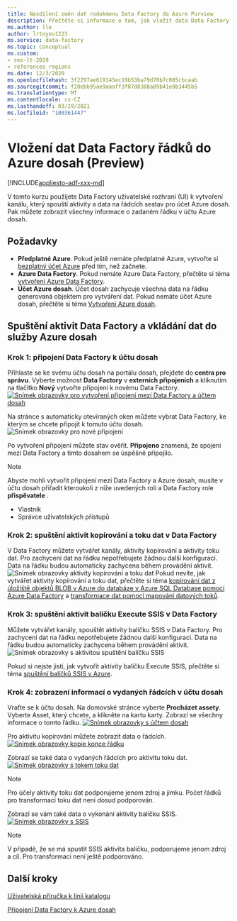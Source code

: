 ```yaml
---
title: Nasdílení změn dat rodokmenu Data Factory do Azure Purview
description: Přečtěte si informace o tom, jak vložit data Data Factory do Azure dosah.
ms.author: lle
author: lrtoyou1223
ms.service: data-factory
ms.topic: conceptual
ms.custom:
- seo-lt-2019
- references_regions
ms.date: 12/3/2020
ms.openlocfilehash: 3f2297ae619145ec19b53ba79d70b7c085cbcaab
ms.sourcegitcommit: f28ebb95ae9aaaff3f87d8388a09b41e0b3445b5
ms.translationtype: MT
ms.contentlocale: cs-CZ
ms.lasthandoff: 03/29/2021
ms.locfileid: "100361447"
---
```

# <a name="push-data-factory-lineage-data-to-azure-purview-preview"></a>Vložení dat Data Factory řádků do Azure dosah (Preview)

[!INCLUDE[appliesto-adf-xxx-md](includes/appliesto-adf-xxx-md.md)]

V tomto kurzu použijete Data Factory uživatelské rozhraní (UI) k vytvoření kanálu, který spouští aktivity a data na řádcích sestav pro účet Azure dosah. Pak můžete zobrazit všechny informace o zadaném řádku v účtu Azure dosah.

## <a name="prerequisites"></a>Požadavky
* **Předplatné Azure**. Pokud ještě nemáte předplatné Azure, vytvořte si [bezplatný účet Azure](https://azure.microsoft.com/free/) před tím, než začnete.
* **Azure Data Factory**. Pokud nemáte Azure Data Factory, přečtěte si téma [vytvoření Azure Data Factory](./quickstart-create-data-factory-portal.md).
* **Účet Azure dosah**. Účet dosah zachycuje všechna data na řádku generovaná objektem pro vytváření dat. Pokud nemáte účet Azure dosah, přečtěte si téma [Vytvoření Azure dosah](../purview/create-catalog-portal.md).


## <a name="run-data-factory-activities-and-push-lineage-data-to-azure-purview"></a>Spuštění aktivit Data Factory a vkládání dat do služby Azure dosah
### <a name="step-1--connect-data-factory-to-your-purview-account"></a>Krok 1: připojení Data Factory k účtu dosah
Přihlaste se ke svému účtu dosah na portálu dosah, přejdete do **centra pro správu**. Vyberte možnost **Data Factory** v **externích připojeních** a kliknutím na tlačítko **Nový** vytvořte připojení k novému Data Factory. 
[![Snímek obrazovky pro vytvoření připojení mezi Data Factory a účtem ](./media/data-factory-purview/connect-adf-to-purview.png) dosah ](./media/data-factory-purview/connect-adf-to-purview.png#lightbox)

Na stránce s automaticky otevíraných oken můžete vybrat Data Factory, ke kterým se chcete připojit k tomuto účtu dosah. 
![Snímek obrazovky pro nové připojení](./media/data-factory-purview/new-adf-purview-connection.png)

Po vytvoření připojení můžete stav ověřit. **Připojeno** znamená, že spojení mezi Data Factory a tímto dosahem se úspěšně připojilo. 
> [!NOTE]
> Abyste mohli vytvořit připojení mezi Data Factory a Azure dosah, musíte v účtu dosah přiřadit kteroukoli z níže uvedených rolí a Data Factory role **přispěvatele** .
> - Vlastník
> - Správce uživatelských přístupů

### <a name="step-2-run-copy-and-dataflow-activities-in-data-factory"></a>Krok 2: spuštění aktivit kopírování a toku dat v Data Factory
V Data Factory můžete vytvářet kanály, aktivity kopírování a aktivity toku dat. Pro zachycení dat na řádku nepotřebujete žádnou další konfiguraci. Data na řádku budou automaticky zachycena během provádění aktivit.
![Snímek obrazovky aktivity kopírování a toku dat ](./media/data-factory-purview/adf-activities-for-lineage.png) Pokud nevíte, jak vytvářet aktivity kopírování a toku dat, přečtěte si téma [kopírování dat z úložiště objektů BLOB v Azure do databáze v Azure SQL Database pomocí Azure Data Factory](./tutorial-copy-data-portal.md) a [transformace dat pomocí mapování datových toků](./tutorial-data-flow.md).

### <a name="step-3-run-execute-ssis-package-activities-in-data-factory"></a>Krok 3: spuštění aktivit balíčku Execute SSIS v Data Factory
Můžete vytvářet kanály, spouštět aktivity balíčku SSIS v Data Factory. Pro zachycení dat na řádku nepotřebujete žádnou další konfiguraci. Data na řádku budou automaticky zachycena během provádění aktivit.
![Snímek obrazovky s aktivitou spuštění balíčku SSIS](./media/data-factory-purview/ssis-activities-for-lineage.png)

Pokud si nejste jisti, jak vytvořit aktivity balíčku Execute SSIS, přečtěte si téma [spuštění balíčků SSIS v Azure](./tutorial-deploy-ssis-packages-azure.md).

### <a name="step-4-view-lineage-information-in-your-purview-account"></a>Krok 4: zobrazení informací o vydaných řádcích v účtu dosah
Vraťte se k účtu dosah. Na domovské stránce vyberte **Procházet assety**. Vyberte Asset, který chcete, a klikněte na kartu karty. Zobrazí se všechny informace o tomto řádku.
[![Snímek obrazovky s účtem ](./media/data-factory-purview/view-dataset.png) dosah ](./media/data-factory-purview/view-dataset.png#lightbox)

Pro aktivitu kopírování můžete zobrazit data o řádcích.
[![Snímek obrazovky kopie konce řádku ](./media/data-factory-purview/copy-lineage.png)](./media/data-factory-purview/copy-lineage.png#lightbox)

Zobrazí se také data o vydaných řádcích pro aktivitu toku dat.
[![Snímek obrazovky s tokem toku ](./media/data-factory-purview/dataflow-lineage.png) dat ](./media/data-factory-purview/dataflow-lineage.png#lightbox)

> [!NOTE] 
> Pro účely aktivity toku dat podporujeme jenom zdroj a jímku. Počet řádků pro transformaci toku dat není dosud podporován.

Zobrazí se vám také data o vykonání aktivity balíčku SSIS.
[![Snímek obrazovky s SSIS ](./media/data-factory-purview/ssis-lineage.png)](./media/data-factory-purview/ssis-lineage.png#lightbox)

> [!NOTE] 
> V případě, že se má spustit SSIS aktivita balíčku, podporujeme jenom zdroj a cíl. Pro transformaci není ještě podporováno.

## <a name="next-steps"></a>Další kroky
[Uživatelská příručka k linii katalogu](../purview/catalog-lineage-user-guide.md)

[Připojení Data Factory k Azure dosah](connect-data-factory-to-azure-purview.md)